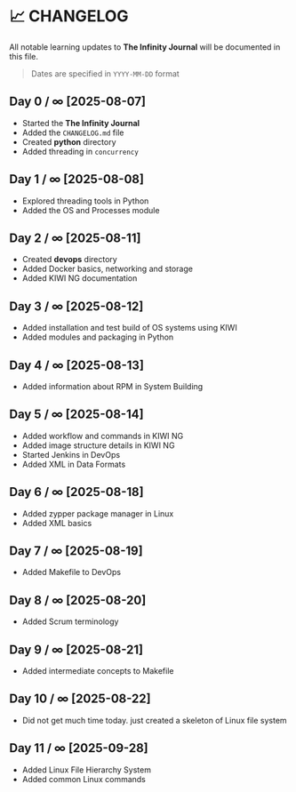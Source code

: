 # 📈 CHANGELOG

All notable learning updates to **The Infinity Journal** will be documented in this file.
> Dates are specified in `YYYY-MM-DD` format

## Day 0 / ∞ [2025-08-07]

- Started the **The Infinity Journal**
- Added the `CHANGELOG.md` file
- Created **python** directory
- Added threading in `concurrency`

## Day 1 / ∞ [2025-08-08]

- Explored threading tools in Python
- Added the OS and Processes module

## Day 2 / ∞ [2025-08-11]

- Created **devops** directory
- Added Docker basics, networking and storage
- Added KIWI NG documentation

## Day 3 / ∞ [2025-08-12]

- Added installation and test build of OS systems using KIWI
- Added modules and packaging in Python

## Day 4 / ∞ [2025-08-13]

- Added information about RPM in System Building

## Day 5 / ∞ [2025-08-14]

- Added workflow and commands in KIWI NG
- Added image structure details in KIWI NG
- Started Jenkins in DevOps
- Added XML in Data Formats

## Day 6 / ∞ [2025-08-18]

- Added zypper package manager in Linux
- Added XML basics

## Day 7 / ∞ [2025-08-19]

- Added Makefile to DevOps

## Day 8 / ∞ [2025-08-20]

- Added Scrum terminology

## Day 9 / ∞ [2025-08-21]

- Added intermediate concepts to Makefile

## Day 10 / ∞ [2025-08-22]

- Did not get much time today. just created a skeleton of Linux file system

## Day 11 / ∞ [2025-09-28]

- Added Linux File Hierarchy System
- Added common Linux commands
